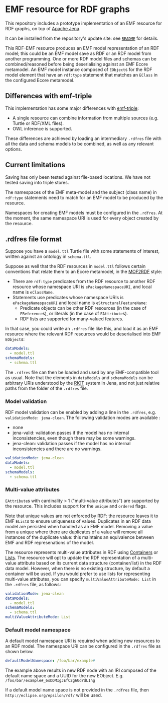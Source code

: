 # EMF resource for RDF graphs

This repository includes a prototype implementation of an EMF resource for RDF graphs, on top of [Apache Jena](https://jena.apache.org/).

It can be installed from the repository's update site: see [`README`](./README.md) for details.

This RDF-EMF resource produces an EMF model representation of an RDF model; this could be an EMF model save as RDF or an RDF model from another programming. One or more RDF model files and schemas can be combined/reasoned before being deserialising against an EMF Ecore metamodel. An EMF model instance composed of `EObject`s for the RDF model element that have an `rdf:type` statement that matches an `EClass` in the configured Ecore metamodel.

## Differences with emf-triple

This implementation has some major differences with [emf-triple](https://github.com/ghillairet/emftriple):

* A single resource can combine information from multiple sources (e.g. Turtle or RDF/XML files).
* OWL inference is supported.

These differences are achieved by loading an intermediary `.rdfres` file with all the data and schema models to be combined, as well as any relevant options.

## Current limitations

Saving has only been tested against file-based locations. We have not tested saving into triple stores.

The namespaces of the EMF meta-model and the subject (class name) in `rdf:type` statements need to match for an EMF model to be produced by the resource.

Namespaces for creating EMF models must be configured in the `.rdfres`.
At the moment, the same namespace URI is used for every object created by the resource.

## .rdfres file format

Suppose you have a `model.ttl` Turtle file with some statements of interest, written against an ontology in `schema.ttl`.

Suppose as well that the RDF resources in `model.ttl` follows certain conventions that relate them to an Ecore metamodel, in the [MOF2RDF](https://www.omg.org/spec/MOF2RDF/1.0/About-MOF2RDF) style:

* There are `rdf:type` predicates from the RDF resource to another RDF resource whose namespace URI is `ePackageNamespaceURI`, and local name is `eClassName`.
* Statements use predicates whose namespace URIs is `ePackageNamespaceURI` and local name is `eStructuralFeatureName`:
  * Predicate objects can be other RDF resources (in the case of `EReference`s), or literals (in the case of `EAttribute`s).
  * RDF lists are supported for many-valued features.

In that case, you could write an `.rdfres` file like this, and load it as an EMF resource where the relevant RDF resources would be deserialised into EMF `EObject`s:

```yaml
dataModels:
  - model.ttl
schemaModels:
  - schema.ttl
```

The `.rdfres` file can then be loaded and used by any EMF-compatible tool as usual.
Note that the elements in `dataModels` and `schemaModels` can be arbitrary URIs understood by the [RIOT](https://jena.apache.org/documentation/io/) system in Jena, and not just relative paths from the folder of the `.rdfres` file.

### Model validation

RDF model validation can be enabled by adding a line in the `.rdfres`, e.g. `validationMode: jena-clean`. The following validation modes are available :

- none
- jena-valid: validation passes if the model has no internal inconsistencies, even though there may be some warnings.
- jena-clean: validation passes if the model has no internal inconsistencies and there are no warnings.

```yaml
validationMode: jena-clean
dataModels:
  - model.ttl
schemaModels:
  - schema.ttl
```

### Multi-value attributes

`EAttribute`s with cardinality > 1 ("multi-value attributes") are supported by the resource.
This includes support for the `unique` and `ordered` flags.

Note that unique values are not enforced by RDF: the resource leaves it to EMF `EList`s to ensure uniqueness of values.
Duplicates in an RDF data model are persisted when handled as an EMF model.
Removing a value from a unique where there are duplicates of a value will remove all instances of the duplicate value: this maintains an equivalence between EMF and RDF represenations of the model.

The resource represents multi-value attributes in RDF using [Containers](https://www.w3.org/TR/rdf-schema/#ch_containervocab) or [Lists](https://www.w3.org/TR/rdf-schema/#ch_collectionvocab).
The resource will opt to update the RDF representation of a multi-value attribute based on its current data structure (container/list) in the RDF data model.
However, when there is no existing structure, by default a container will be used.
If you would prefer to use lists for representing multi-value attributes, you can specify `multiValueAttributeMode: List` in the `.rdfres` file, as follows:

```yaml
validationMode: jena-clean
dataModels:
  - model.ttl
schemaModels:
  - schema.ttl
multiValueAttributeMode: List
```

### Default model namespace

A default model namespace URI is required when adding new resources to an RDF model.
The namespace URI can be configured in the `.rdfres` file as shown below.

```yaml
defaultModelNamespace: /foo/bar/example#
```

The example above results in new RDF node with an IRI composed of the default name space and a UUID for the new EObject. E.g. `/foo/bar/example#_6sDDMIgJEfC2g6UdYdL1hg`

If a default model name space is not provided in the `.rdfres` file, then `http://eclipse.org/epsilon/rdf/` will be used.